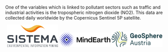 One of the variables which is linked to pollutant sectors such as traffic and industrial
activities is the tropospheric nitrogen dioxide (NO2). This data are collected daily
worldwide by the Copernicus Sentinel 5P satellite.

<p align="middle">
  <img alt="Sistema Logo" src="https://raw.githubusercontent.com/eurodatacube/eodash-assets/main/collections/gtif-logos/sistema.png" width="32%" />
  <img alt="Mindearth Logo" src="https://raw.githubusercontent.com/eurodatacube/eodash-assets/main/collections/gtif-logos/mindearth.png" width="32%" /> 
  <img alt="GeoSphere Logo" src="https://raw.githubusercontent.com/eurodatacube/eodash-assets/main/collections/gtif-logos/geosphere.svg" width="32%" />
</p>
